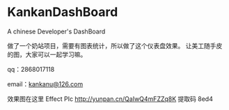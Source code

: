 KankanDashBoard
===============

A chinese Developer's DashBoard

做了一个奶站项目，需要有图表统计，所以做了这个仪表盘效果。
让美工随手皮的图，大家可以一起学习嘛。

qq：2868017118

email：kankanu@126.com

效果图在这里
Effect PIc
http://yunpan.cn/QaIwQ4mFZZq8K  提取码 8ed4
